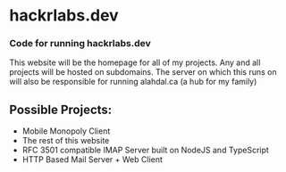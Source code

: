 # hackrlabs.dev

### Code for running hackrlabs.dev

This website will be the homepage for all of my projects. Any and all projects will be hosted on subdomains. The server on which this runs on will also be responsible for running alahdal.ca (a hub for my family)

## Possible Projects:
- Mobile Monopoly Client
- The rest of this website
- RFC 3501 compatible IMAP Server built on NodeJS and TypeScript
- HTTP Based Mail Server + Web Client